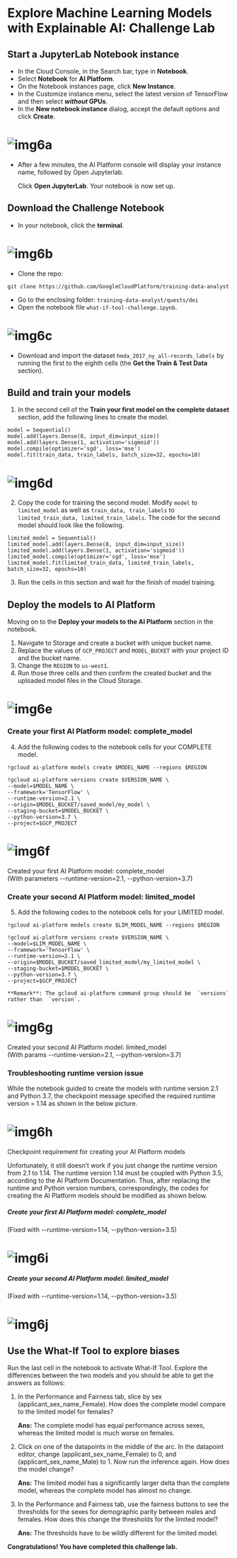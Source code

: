 # Explore Machine Learning Models with Explainable AI: Challenge Lab
## Start a JupyterLab Notebook instance

-  In the Cloud Console, in the Search bar, type in  **Notebook**.
-  Select  **Notebook**  for  **AI Platform**.
-  On the Notebook instances page, click  **New Instance**.
-   In the Customize instance menu, select the latest version of  TensorFlow and then select **_without_  GPUs**.
-  In the  **New notebook instance**  dialog, accept the default options and click  **Create**.

# ![img6a](./Assets/img6a.png)

-  After a few minutes, the AI Platform console will display your instance name, followed by Open Jupyterlab.  
      
    Click  **Open JupyterLab**. Your notebook is now set up.

## Download the Challenge Notebook

-  In your notebook, click the  **terminal**.
# ![img6b](./Assets/img6b.png)
-  Clone the repo:
```
git clone https://github.com/GoogleCloudPlatform/training-data-analyst
```
-  Go to the enclosing folder:  `training-data-analyst/quests/dei`
-  Open the notebook file  `what-if-tool-challenge.ipynb`.
# ![img6c](./Assets/img6c.png)

- Download and import the dataset  `hmda_2017_ny_all-records_labels`  by running the first to the eighth cells (the  **Get the Train & Test Data**  section).


## Build and train your models

1.  In the second cell of the  **Train your first model on the complete dataset**  section, add the following lines to create the model.

```
model = Sequential()
model.add(layers.Dense(8, input_dim=input_size))
model.add(layers.Dense(1, activation='sigmoid'))
model.compile(optimizer='sgd', loss='mse')
model.fit(train_data, train_labels, batch_size=32, epochs=10)
```

   # ![img6d](./Assets/img6d.png) 


2.  Copy the code for training the second model. Modify  `model`  to  `limited_model`  as well as  `train_data, train_labels`  to  `limited_train_data, limited_train_labels`. The code for the second model should look like the following.

```
limited_model = Sequential()
limited_model.add(layers.Dense(8, input_dim=input_size))
limited_model.add(layers.Dense(1, activation='sigmoid'))
limited_model.compile(optimizer='sgd', loss='mse')
limited_model.fit(limited_train_data, limited_train_labels, batch_size=32, epochs=10)  
```

3.  Run the cells in this section and wait for the finish of model training.


## Deploy the models to AI Platform

Moving on to the  **Deploy your models to the AI Platform**  section in the notebook.

1.  Navigate to Storage and create a bucket with unique bucket name. 
2.  Replace the values of  `GCP_PROJECT`  and  `MODEL_BUCKET`  with your project ID and the bucket name.
3.  Change the  `REGION`  to  `us-west1`.
4.  Run those three cells and then confirm the created bucket and the uploaded model files in the Cloud Storage.

# ![img6e](./Assets/img6e.png)


### Create your first AI Platform model: complete_model

4.  Add the following codes to the notebook cells for your COMPLETE model.

```
!gcloud ai-platform models create $MODEL_NAME --regions $REGION  
```

```
!gcloud ai-platform versions create $VERSION_NAME \
--model=$MODEL_NAME \
--framework='TensorFlow' \
--runtime-version=2.1 \
--origin=$MODEL_BUCKET/saved_model/my_model \
--staging-bucket=$MODEL_BUCKET \
--python-version=3.7 \
--project=$GCP_PROJECT
```

# ![img6f](./Assets/img6f.png)

Created your first AI Platform model: complete_model  
(With parameters --runtime-version=2.1, --python-version=3.7)

### Create your second AI Platform model: limited_model


5.  Add the following codes to the notebook cells for your LIMITED model.

```
!gcloud ai-platform models create $LIM_MODEL_NAME --regions $REGION
```
    
```
!gcloud ai-platform versions create $VERSION_NAME \
--model=$LIM_MODEL_NAME \
--framework='TensorFlow' \
--runtime-version=2.1 \
--origin=$MODEL_BUCKET/saved_limited_model/my_limited_model \
--staging-bucket=$MODEL_BUCKET \
--python-version=3.7 \
--project=$GCP_PROJECT
```
    
    **Remark**: The gcloud ai-platform command group should be  `versions`  rather than  `version`.

# ![img6g](./Assets/img6g.png)

Created your second AI Platform model: limited_model  
(With params --runtime-version=2.1, --python-version=3.7)

### Troubleshooting runtime version issue

While the notebook guided to create the models with runtime version 2.1 and Python 3.7, the checkpoint message specified the required runtime version = 1.14 as shown in the below picture.

# ![img6h](./Assets/img6h.png)

Checkpoint requirement for creating your AI Platform models

Unfortunately, it still doesn’t work if you just change the runtime version from 2.1 to 1.14. The runtime version 1.14 must be coupled with Python 3.5, according to the  AI Platform Documentation. Thus, after replacing the runtime and Python version numbers, correspondingly, the codes for creating the AI Platform models should be modified as shown below.

##### Create your first AI Platform model: complete_model  
(Fixed with --runtime-version=1.14, --python-version=3.5)

# ![img6i](./Assets/img6i.png)

##### Create your second AI Platform model: limited_model  
(Fixed with --runtime-version=1.14, --python-version=3.5)

# ![img6j](./Assets/img6j.png)

## Use the What-If Tool to explore biases

Run the last cell in the notebook to activate What-If Tool. Explore the differences between the two models and you should be able to get the answers as follows:

1. In the Performance and Fairness tab, slice by sex (applicant_sex_name_Female). How does the complete model compare to the limited model for females?

    **Ans:** The complete model has equal performance across sexes, whereas the limited model is much worse on females.


2. Click on one of the datapoints in the middle of the arc. In the datapoint editor, change (applicant_sex_name_Female) to 0, and (applicant_sex_name_Male) to 1. Now run the inference again. How does the model change?

    **Ans:** The limited model has a significantly larger delta than the complete model, whereas the complete model has almost no change.

3. In the Performance and Fairness tab, use the fairness buttons to see the thresholds for the sexes for demographic parity between males and females. How does this change the thresholds for the limited model?

    **Ans:** The thresholds have to be wildly different for the limited model.

**Congratulations! You have completed this challenge lab.**
